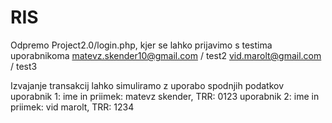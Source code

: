 # RIS

Odpremo Project2.0/login.php, kjer se lahko prijavimo s testima uporabnikoma
  matevz.skender10@gmail.com / test2
  vid.marolt@gmail.com / test3
  
Izvajanje transakcij lahko simuliramo z uporabo spodnjih podatkov
  uporabnik 1:
    ime in priimek: matevz skender,
    TRR: 0123
  uporabnik 2:
    ime in priimek: vid marolt,
    TRR: 1234
  
 
  


  
